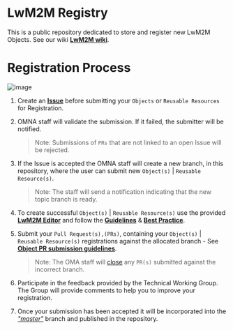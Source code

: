 
# LwM2M Registry
This is a public repository dedicated to store and register new LwM2M Objects. See our wiki **[LwM2M wiki](https://github.com/OpenMobileAlliance/lwm2m-registry/wiki)**.
  
# Registration Process  

![image](https://user-images.githubusercontent.com/3258579/49321895-7e517a80-f4bf-11e8-9337-9ff1fd027432.png)

1. Create an **[Issue](https://github.com/OpenMobileAlliance/lwm2m-registry)** before submitting your ```Objects``` or ```Reusable Resources``` for Registration.

2. OMNA staff will validate the submission. If it failed, the submitter will be notified.
   
   > Note: Submissions of ```PRs``` that are not linked to an open Issue will be rejected.
   
3. If the Issue is accepted the OMNA staff will create a new branch, in this repository, where the user can submit new ```Object(s)``` | ```Reusable Resource(s)```.
   
   > Note: The staff will send a notification indicating that the new topic branch is ready.
   
4. To create successful ```Object(s)``` | ```Reusable Resource(s)``` use the provided **[LwM2M Editor](http://devtoolkit.openmobilealliance.org/OEditor/Legal?back=default.aspx)** and follow the **[Guidelines](https://github.com/OpenMobileAlliance/lwm2m-registry/wiki/Guidelines)** & **[Best Practice](https://wiki.openmobilealliance.org/display/TOOL/LwM2M+Best+Practice)**.   
   
5. Submit your ```Pull Request(s),(PRs)```, containing your ```Object(s)``` | ```Reusable Resource(s)``` registrations against the allocated branch - See **[Object PR submission guidelines](https://wiki.openmobilealliance.org/display/TOOL/Pull+Request+Object+submission)**.
    > Note: The OMA staff will [close]() any ```PR(s)``` submitted against the incorrect branch. 
  
6. Participate in the feedback provided by the Technical Working Group. The Group will provide comments to help you to improve your registration.   
  
7. Once your submission has been accepted it will be incorporated into the *["master"](https://github.com/OpenMobileAlliance/lwm2m-registry/tree/master)* branch and published in the repository.

